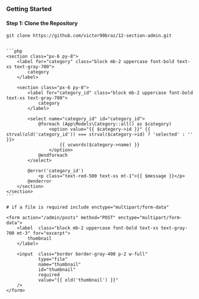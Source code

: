 ### Getting Started

#### Step 1: Clone the Repository

```shell
git clone https://github.com/victor90braz/12-section-admin.git
```

````

```php
<section class="px-6 py-8">
    <label for="category" class="block mb-2 uppercase font-bold text-xs text-gray-700">
        category
    </label>

    <section class="px-6 py-8">
        <label for="category_id" class="block mb-2 uppercase font-bold text-xs text-gray-700">
            category
        </label>

        <select name="category_id" id="category_id">
            @foreach (App\Models\Category::all() as $category)
                <option value="{{ $category->id }}" {{ strval(old('category_id')) === strval($category->id) ? 'selected' : '' }}>
                    {{ ucwords($category->name) }}
                </option>
            @endforeach
        </select>

        @error('category_id')
            <p class="text-red-500 text-xs mt-1">{{ $message }}</p>
        @enderror
    </section>
</section>
```

# if a file is required include enctype="multipart/form-data"

<form action="/admin/posts" method="POST" enctype="multipart/form-data">
    <label  class="block mb-2 uppercase font-bold text-xs text-gray-700 mt-3" for="excerpt">
        thumbnail
    </label>

    <input  class="border border-gray-400 p-2 w-full"
            type="file"
            name="thumbnail"
            id="thumbnail"
            required
            value="{{ old('thumbnail') }}"
    />
</form>


````
